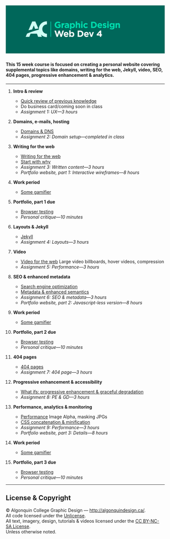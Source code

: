 # ![Learn the Web, Part 4](title-card.png)

#### This 15 week course is focused on creating a personal website covering supplemental topics like domains, writing for the web, Jekyll, video, SEO, 404 pages, progressive enhancement & analytics.

---

1. **Intro & review**
	- [Quick review of previous knowledge]()
	- Do business card/coming soon in class
	- *Assignment 1: UX—3 hours*

2. **Domains, e-mails, hosting**
	- [Domains & DNS]()
	- *Assignment 2: Domain setup—completed in class*

3. **Writing for the web**
	- [Writing for the web]()
	- [Start with why]()
	- *Assignment 3: Written content—3 hours*
	- *Portfolio website, part 1: Interactive wireframes—8 hours*

4. **Work period**
	- [Some gamifier]()

5. **Portfolio, part 1 due**
	- [Browser testing]()
	- *Personal critique—10 minutes*

6. **Layouts & Jekyll**
	- [Jekyll]()
	- *Assignment 4: Layouts—3 hours*

7. **Video**
	- [Video for the web]()
	Large video billboards, hover videos, compression
	- *Assignment 5: Performance—3 hours*

8. **SEO & enhanced metadata**
	- [Search engine optimization]()
	- [Metadata & enhanced semantics]()
	- *Assignment 6: SEO & metadata—3 hours*
	- *Portfolio website, part 2: Javascript-less version—8 hours*

9. **Work period**
	- [Some gamifier]()

10. **Portfolio, part 2 due**
	- [Browser testing]()
	- *Personal critique—10 minutes*

11. **404 pages**
	- [404 pages]()
	- *Assignment 7: 404 page—3 hours*

12. **Progressive enhancement & accessibility**
	- [What ifs: progressive enhancement & graceful degradation]()
	- *Assignment 8: PE & GD—3 hours*

13. **Performance, analytics & monitoring**
	- [Performance]()
	Image Alpha, masking JPGs
	- [CSS concatenation & minification]()
	- *Assignment 9: Performance—3 hours*
	- *Portfolio website, part 3: Details—8 hours*

14. **Work period**
	- [Some gamifier]()

15. **Portfolio, part 3 due**
	- [Browser testing]()
	- *Personal critique—10 minutes*

---

## License & Copyright

© Algonquin College Graphic Design — <http://algonquindesign.ca/>.<br>
All code licensed under the [Unlicense](UNLICENSE).<br>
All text, imagery, design, tutorials & videos licensed under the [CC BY-NC-SA License](http://creativecommons.org/licenses/by-nc-sa/4.0/).<br>
Unless otherwise noted.


